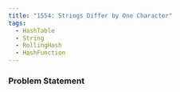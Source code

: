 ```yaml
---
title: "1554: Strings Differ by One Character"
tags:
  - HashTable
  - String
  - RollingHash
  - HashFunction
---
```

### Problem Statement

